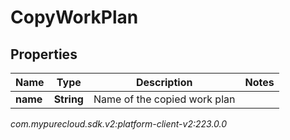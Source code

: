 # CopyWorkPlan


## Properties

| Name | Type | Description | Notes |
| ------------ | ------------- | ------------- | ------------- |
| **name** | **String** | Name of the copied work plan |  |




_com.mypurecloud.sdk.v2:platform-client-v2:223.0.0_
